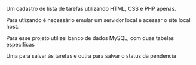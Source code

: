 Um cadastro de lista de tarefas utilizando HTML, CSS e PHP apenas.

Para utlizando é necessário emular um servidor local e acessar o site local host.

Para esse projeto utilizei banco de dados MySQL, com duas tabelas especificas

Uma para salvar às tarefas e outra para salvar o status da pendencia
